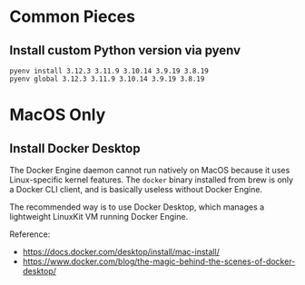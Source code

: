 # Common Pieces
## Install custom Python version via pyenv
```shell
pyenv install 3.12.3 3.11.9 3.10.14 3.9.19 3.8.19
pyenv global 3.12.3 3.11.9 3.10.14 3.9.19 3.8.19
```

# MacOS Only
## Install Docker Desktop
The Docker Engine daemon cannot run natively on MacOS because it uses Linux-specific kernel features.
The `docker` binary installed from brew is only a Docker CLI client, and is basically useless without Docker Engine.

The recommended way is to use Docker Desktop, which manages a lightweight LinuxKit VM running Docker Engine.

Reference:
- https://docs.docker.com/desktop/install/mac-install/
- https://www.docker.com/blog/the-magic-behind-the-scenes-of-docker-desktop/
